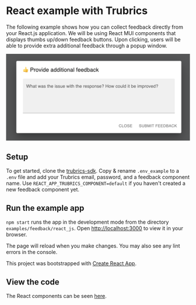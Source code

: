 # React example with Trubrics

The following example shows how you can collect feedback directly from your React.js application. We will be using React MUI components that displays thumbs up/down feedback buttons. Upon clicking, users will be able to provide extra additional feedback through a popup window.

![](../assets/react-example.png)

## Setup

To get started, clone the [trubrics-sdk](https://github.com/trubrics/trubrics-sdk). Copy & rename `.env_example` to a `.env` file and add your Trubrics email, password, and a feedback component name. Use `REACT_APP_TRUBRICS_COMPONENT=default` if you haven't created a new feedback component yet.

## Run the example app

`npm start` runs the app in the development mode from the directory `examples/feedback/react_js`. Open [http://localhost:3000](http://localhost:3000) to view it in your browser.

The page will reload when you make changes. You may also see any lint errors in the console.

This project was bootstrapped with [Create React App](https://github.com/facebook/create-react-app).


## View the code

The React components can be seen [here](https://github.com/trubrics/trubrics-sdk/tree/main/examples/react_js).
